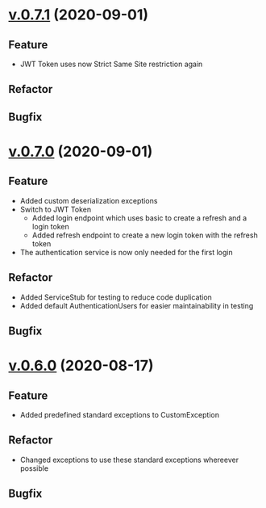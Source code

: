 # [v.0.7.1](https://github.com/upb-uc4/University-Credits-4.0/compare/authentication-v0.7.0...authentication-v0.7.1) (2020-09-01)
## Feature
 - JWT Token uses now Strict Same Site restriction again
## Refactor
## Bugfix

# [v.0.7.0](https://github.com/upb-uc4/University-Credits-4.0/compare/authentication-v0.6.0...authentication-v0.7.0) (2020-09-01)
## Feature
 - Added custom deserialization exceptions
 - Switch to JWT Token
    - Added login endpoint which uses basic to create a refresh and a login token
    - Added refresh endpoint to create a new login token with the refresh token
 - The authentication service is now only needed for the first login 
## Refactor
 - Added ServiceStub for testing to reduce code duplication
 - Added default AuthenticationUsers for easier maintainability in testing
## Bugfix

# [v.0.6.0](https://github.com/upb-uc4/University-Credits-4.0/compare/v0.5.0...authentication-v0.6.0) (2020-08-17)
## Feature
 - Added predefined standard exceptions to CustomException
## Refactor
 - Changed exceptions to use these standard exceptions whereever possible
## Bugfix
 
